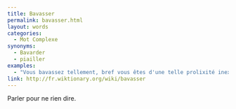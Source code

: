 ```yaml
---
title: Bavasser
permalink: bavasser.html
layout: words
categories:
  - Mot Complexe
synonyms:
  - Bavarder
  - piailler
examples:
  - "Vous bavassez tellement, bref vous êtes d'une telle prolixité inextinguible que je me vois forcé d'avancer dans le programme."
link: http://fr.wiktionary.org/wiki/bavasser
---
```


Parler pour ne rien dire.
